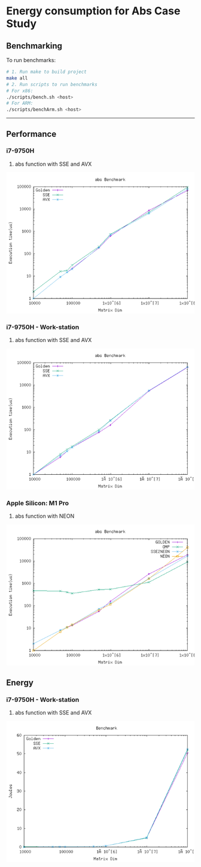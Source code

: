 # Energy consumption for Abs Case Study

## Benchmarking

To run benchmarks:

```sh
# 1. Run make to build project
make all
# 2. Run scripts to run benchmarks
# For x86:
./scripts/bench.sh <host>
# For ARM:
./scripts/benchArm.sh <host>
```

-------------

## Performance

### i7-9750H

1. abs function with SSE and AVX

![Stats](./stats/i7-9750H/time/abs-performance.png)

### i7-9750H - Work-station

1. abs function with SSE and AVX

![Stats](./stats/i7-9750H-work-station/time/abs-performance.png)

### Apple Silicon: M1 Pro

1. abs function with NEON

![Stats](./stats/m1pro/time/abs-performance.png)


## Energy

### i7-9750H - Work-station

1. abs function with SSE and AVX

![Stats](./stats/i7-9750H-work-station/energy/abs-performance.png)

